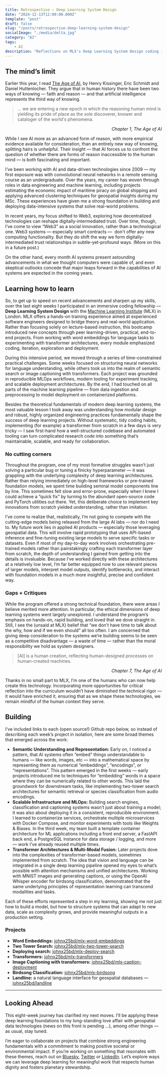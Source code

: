 ```yaml
---
title: Retrospective — Deep Learning System Design
date: "2024-12-13T12:00:00.000Z"
template: "post"
draft: false
slug: "/posts/retrospective-deep-learning-system-design"
socialImage: "./media/delta.jpg"
category: "AI"
tags:
    - AI
description: "Reflections on MLX's Deep Learning System Design coding immersive."
---
```


## The mind’s limit

Earlier this year, I read [The Age of AI](https://www.hachettebookgroup.com/titles/henry-a-kissinger/the-age-of-ai/9780316273800/), by Henry Kissinger, Eric Schmidt and Daniel Huttenlocher. They argue that in human history there have been two ways of knowing — faith and reason — and that artificial intelligence represents the third way of knowing. 

<blockquote>
... we are entering a new epoch in which the reasoning human mind is yielding its pride of place as the sole discoverer, knower and cataloger of the world's phenomena.
</blockquote>
<p align="right"><em>Chapter 1, The Age of AI</em></p>


While I see AI more as an advanced form of reason, with more empirical evidence available for consideration, than an entirely new way of knowing, splitting hairs is unhelpful. Their insight — that AI forces us to confront the question of whether there are forms of reason inaccessible to the human mind — is both fascinating and important.

I’ve been working with AI and data-driven technologies since 2009 — my first exposure was with convolutional neural networks in a remote sensing course as an undergraduate. Over the years, my career has woven through roles in data engineering and machine learning, including projects estimating the economic impact of maritime piracy on global shipping and applying advanced clustering techniques for geospatial insights during my MSc. These experiences have given me a strong foundation in building and deploying data-intensive systems that solve real-world problems.

In recent years, my focus shifted to Web3, exploring how decentralized technologies can reshape digitally-intermediated trust. Over time, though, I’ve come to view “Web3” as a social innovation, rather than a technological one. Web3 systems — especially smart contracts —  don't offer any new computing functionality. But they do shift the way we form digitally-intermediated trust relationships in subtle-yet-profound ways. (More on this in a future post.) 

On the other hand, every month AI systems present astounding advancements in what we thought computers were capable of, and even skeptical outlooks concede that major leaps forward in the capabilities of AI systems are expected in the coming years. 

## Learning how to learn

So, to get up to speed on recent advancements and sharpen up my skills, over the last eight weeks I participated in an immersive coding fellowship — **Deep Learning System Design** with the [Machine Learning Institute](https://ml.institute/) (MLX) in London. MLX offers a hands-on training experience aimed at experienced software engineers designed to bridge theory and real-world application. Rather than focusing solely on lecture-based instruction, this bootcamp introduced new concepts through peer learning-driven, practical, end-to-end projects. From working with word embeddings for language tasks to experimenting with transformer architectures, every module emphasized coding, iteration, exploration and deployment.

During this intensive period, we moved through a series of time-constrained practical challenges. Some weeks focused on structuring neural networks for language understanding, while others took us into the realm of semantic search or image captioning with transformers. Each project was grounded in reproducible MLOps workflows, modern tooling for experiment tracking, and scalable deployment architectures. By the end, I had touched on all parts of the machine learning pipeline — from data ingestion and preprocessing to model deployment on containerized platforms.

Besides the theoretical fundamentals of modern deep learning systems, the most valuable lesson I took away was understanding how modular design and robust, highly organized engineering practices fundamentally shape the success of deep learning projects. Without systematic, tidy coding habits, implementing (for example) a transformer from scratch in a few days is very tricky — I saw first-hand how a well-structured codebase and automated tooling can turn complicated research code into something that’s maintainable, scalable, and ready for collaboration.

### No cutting corners

Throughout the program, one of my most formative struggles wasn’t just solving a particular bug or tuning a finicky hyperparameter — it was grappling with the underlying complexity of deep learning architectures. Rather than relying immediately on high-level frameworks or pre-trained foundation models, we spent time building seminal model components line by line. This sometimes felt slow and error-prone, especially when I knew I could achieve a “quick fix” by turning to the abundant open-source code and PyTorch utilities out there. Yet, this deliberate choice to implement key innovations from scratch yielded understanding, rather than imitation.

I’ve come to realize that, realistically, I’m not going to compete with the cutting-edge models being released from the large AI labs — nor do I need to. My future work lies in applied AI products — especially those leveraging geospatial data. This will involve rapid prototyping that uses API-based inference and fine-tuning existing large models to serve specific tasks or datasets. Even if most of my day-to-day work involves orchestrating pre-trained models rather than painstakingly crafting each transformer layer from scratch, the depth of understanding I gained from getting into the details is invaluable. Because I’ve worked directly with these architectures at a relatively low level, I’m far better equipped now to use relevant pieces of larger models, interpret model outputs, identify bottlenecks, and interact with foundation models in a much more insightful, precise and confident way.

### Gaps + Critiques

While the program offered a strong technical foundation, there were areas I believe merited more attention. In particular, the ethical dimensions of deep learning systems went largely unexplored. I understand the program’s emphasis on hands-on, rapid building, and loved that we dove straight in. Still, I see the (unsaid at MLX) belief that “we don’t have time to talk about the why, how and if we even should” all too often. I am concerned that giving deep consideration to the systems we’re building seems to be seen as a competitive disadvantage — a waste of time — rather than the moral responsibility we hold as system designers.

> [AI] is a human creation, reflecting human-designed processes on human-created machines.

<p align="right"><em>Chapter 7, The Age of AI</em></p>

Thanks in no small part to MLX, I’m one of the humans who can now help create this technology. Incorporating more opportunities for critical reflection into the curriculum wouldn’t have diminished the technical rigor — it would have enriched it, ensuring that as we shape these technologies, we remain mindful of the human context they serve.

## Building

I’ve included links to each (open source!) Github repo below, so instead of describing each week’s project in isolation, here are some broad themes that emerged across the work:

- **Semantic Understanding and Representation:** Early on, I noticed a pattern, that AI systems often “embed” things understandable to humans — like words, images, etc — into a mathematical space by representing them as numerical “embeddings”, “encodings”, or “representations”. This pattern emerged in the first weeks — early projects introduced me to techniques for “embedding” words in a space where they can be numerically related to other words. This laid the groundwork for downstream tasks, like implementing two-tower search architectures for semantic retrieval or species classification from audio encodings.
- **Scalable Infrastructure and MLOps:** Building search engines, classification and captioning systems wasn’t just about training a model; it was also about deploying it in a consistent, reproducible environment. I learned to containerize services, orchestrate multiple microservices with Docker Compose, and monitor experiments with tools like Weights & Biases. In the third week, my team built a template container architecture for ML applications including a front end server, a FastAPI back end, a PostgreSQL instance for data storage / logging, and more — work I’ve already reused multiple times.
- **Transformer Architectures & Multi-Modal Fusion:** Later projects dove into the complexities of transformer-based models, sometimes implemented from scratch. The idea that vision and language can be integrated in a single deep learning pipeline opened my eyes to what’s possible with attention mechanisms and unified architectures. Working with MNIST images and generating captions, or using the OpenAI Whisper encoder for birdsong classification, demonstrated that the same underlying principles of representation learning can transcend modalities and tasks.

Each of these efforts represented a step in my learning, showing me not just how to build a model, but how to structure systems that can adapt to new data, scale as complexity grows, and provide meaningful outputs in a production setting.

### Projects

- **Word Embeddings:** [johnx25bd/mlx-word-embeddings](https://github.com/johnx25bd/mlx-word-embeddings)
- **Two Tower Search:** [johnx25bd/mlx-two-tower-search](https://github.com/johnx25bd/mlx-two-tower-search)
- **Deploying search:** [johnx25bd/mlx-deploy-search](https://github.com/johnx25bd/mlx-deploy-search)
- **Transformers:** [johnx25bd/mlx-transformers](https://github.com/johnx25bd/mlx-transformers)
- **Image Captioning with transformers:** [johnx25bd/mlx-caption-deployment](https://github.com/johnx25bd/mlx-caption-deployment)
- **Birdsong Classification:** [johnx25bd/mlx-birdsong](https://github.com/johnx25bd/mlx-birdsong)
- **Landline:** a natural language interface for geospatial databases — [johnx25bd/landline](https://github.com/johnx25bd/landline)

---

## Looking Ahead

This eight-week journey has clarified my next moves. I’ll be applying these deep learning foundations to my long-standing love affair with geospatial data technologies (news on this front is pending …), among other things — as usual, stay tuned.

I’m eager to collaborate on projects that combine strong engineering fundamentals with a commitment to making positive societal or environmental impact. If you’re working on something that resonates with these themes, reach out on [Bluesky](https://bsky.app/profile/johnx25bd.bsky.social), [Twitter](https://x.com/johnx25bd) or [LinkedIn](https://www.linkedin.com/in/johnx25bd). Let’s explore ways we can leverage deep learning for meaningful work that respects human dignity and fosters planetary stewardship.